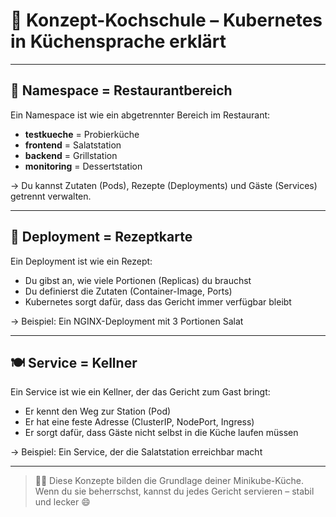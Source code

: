 [//]: # (konzept-kochschule.md)

# 📘 Konzept-Kochschule – Kubernetes in Küchensprache erklärt

---

## 🧭 Namespace = Restaurantbereich

Ein Namespace ist wie ein abgetrennter Bereich im Restaurant:

- **testkueche** = Probierküche
- **frontend** = Salatstation
- **backend** = Grillstation
- **monitoring** = Dessertstation

→ Du kannst Zutaten (Pods), Rezepte (Deployments) und Gäste (Services) getrennt verwalten.

---

## 🍳 Deployment = Rezeptkarte

Ein Deployment ist wie ein Rezept:

- Du gibst an, wie viele Portionen (Replicas) du brauchst
- Du definierst die Zutaten (Container-Image, Ports)
- Kubernetes sorgt dafür, dass das Gericht immer verfügbar bleibt

→ Beispiel: Ein NGINX-Deployment mit 3 Portionen Salat

---

## 🍽️ Service = Kellner

Ein Service ist wie ein Kellner, der das Gericht zum Gast bringt:

- Er kennt den Weg zur Station (Pod)
- Er hat eine feste Adresse (ClusterIP, NodePort, Ingress)
- Er sorgt dafür, dass Gäste nicht selbst in die Küche laufen müssen

→ Beispiel: Ein Service, der die Salatstation erreichbar macht

---

> 👨‍🍳 Diese Konzepte bilden die Grundlage deiner Minikube-Küche.  
> Wenn du sie beherrschst, kannst du jedes Gericht servieren – stabil und lecker 😄
